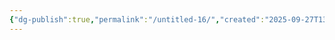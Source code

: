 ```yaml
---
{"dg-publish":true,"permalink":"/untitled-16/","created":"2025-09-27T13:39:35.118-07:00","updated":"2025-09-27T13:39:35.140-07:00"}
---
```


